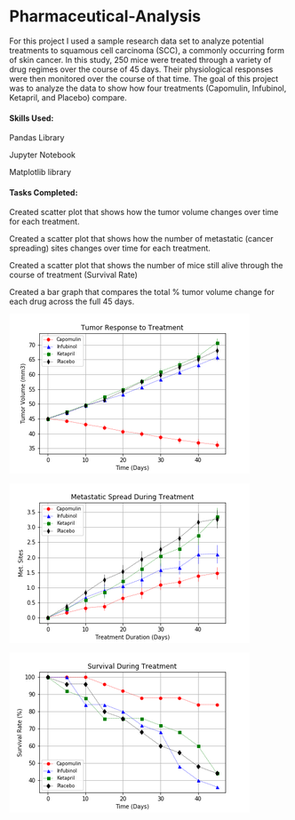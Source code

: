 # Pharmaceutical-Analysis

For this project I used a sample research data set to analyze potential treatments to squamous cell carcinoma (SCC), a commonly occurring form of skin cancer.  In this study, 250 mice were treated through a variety of drug regimes over the course of 45 days. Their physiological responses were then monitored over the course of that time. The goal of this project was to analyze the data to show how four treatments (Capomulin, Infubinol, Ketapril, and Placebo) compare.

#### Skills Used: 

Pandas Library 

Jupyter Notebook

Matplotlib library


#### Tasks Completed: 

Created scatter plot that shows how the tumor volume changes over time for each treatment.

Created a scatter plot that shows how the number of metastatic (cancer spreading) sites changes over time for each treatment.

Created a scatter plot that shows the number of mice still alive through the course of treatment (Survival Rate)

Created a bar graph that compares the total % tumor volume change for each drug across the full 45 days.



![1](https://raw.githubusercontent.com/robeaseab/Pharmaceutical-Analysis/master/Pymaceuticals/Pymaceuticals_1_Tumor_Vol_Response.png)

![2](https://raw.githubusercontent.com/robeaseab/Pharmaceutical-Analysis/master/Pymaceuticals/Pymaceuticals_2_Meta_Spread.png)

![3](https://raw.githubusercontent.com/robeaseab/Pharmaceutical-Analysis/master/Pymaceuticals/Pymaceuticals_3_Mouse_Survival.png)
